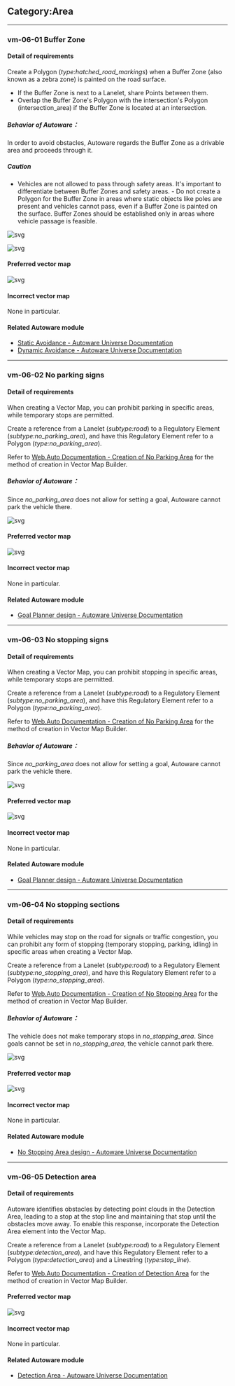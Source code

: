 ## Category:Area

---

### vm-06-01 Buffer Zone

#### Detail of requirements <!-- omit in toc -->

Create a Polygon (_type:hatched_road_markings_) when a Buffer Zone (also known as a zebra zone) is painted on the road surface.

- If the Buffer Zone is next to a Lanelet, share Points between them.
- Overlap the Buffer Zone's Polygon with the intersection's Polygon (intersection_area) if the Buffer Zone is located at an intersection.

##### Behavior of Autoware： <!-- omit in toc -->

In order to avoid obstacles, Autoware regards the Buffer Zone as a drivable area and proceeds through it.

##### Caution

- Vehicles are not allowed to pass through safety areas. It's important to differentiate between Buffer Zones and safety areas. - Do not create a Polygon for the Buffer Zone in areas where static objects like poles are present and vehicles cannot pass, even if a Buffer Zone is painted on the surface. Buffer Zones should be established only in areas where vehicle passage is feasible.

![svg](./assets/vm-06-01_1.svg)

![svg](./assets/vm-06-01_2.svg)

#### Preferred vector map <!-- omit in toc -->

![svg](./assets/vm-06-01_3.svg)

#### Incorrect vector map <!-- omit in toc -->

None in particular.

#### Related Autoware module

- [Static Avoidance - Autoware Universe Documentation](https://autowarefoundation.github.io/autoware.universe/main/planning/behavior_path_planner/autoware_behavior_path_static_obstacle_avoidance_module/)
- [Dynamic Avoidance - Autoware Universe Documentation](https://autowarefoundation.github.io/autoware.universe/main/planning/behavior_path_planner/autoware_behavior_path_dynamic_obstacle_avoidance_module/)

---

### vm-06-02 No parking signs

#### Detail of requirements <!-- omit in toc -->

When creating a Vector Map, you can prohibit parking in specific areas, while temporary stops are permitted.

Create a reference from a Lanelet (_subtype:road_) to a Regulatory Element (_subtype:no_parking_area_), and have this Regulatory Element refer to a Polygon (_type:no_parking_area_).

Refer to [Web.Auto Documentation - Creation of No Parking Area](https://docs.web.auto/en/user-manuals/vector-map-builder/how-to-use/edit-maps#creation-of-no-parking-area) for the method of creation in Vector Map Builder.

##### Behavior of Autoware： <!-- omit in toc -->

Since _no_parking_area_ does not allow for setting a goal, Autoware cannot park the vehicle there.

![svg](./assets/vm-06-02_1.svg)

#### Preferred vector map <!-- omit in toc -->

![svg](./assets/vm-06-02_2.svg)

#### Incorrect vector map <!-- omit in toc -->

None in particular.

#### Related Autoware module

- [Goal Planner design - Autoware Universe Documentation](https://autowarefoundation.github.io/autoware.universe/main/planning/behavior_path_planner/autoware_behavior_path_goal_planner_module/)

---

### vm-06-03 No stopping signs

#### Detail of requirements <!-- omit in toc -->

When creating a Vector Map, you can prohibit stopping in specific areas, while temporary stops are permitted.

Create a reference from a Lanelet (_subtype:road_) to a Regulatory Element (_subtype:no_parking_area_), and have this Regulatory Element refer to a Polygon (_type:no_parking_area_).

Refer to [Web.Auto Documentation - Creation of No Parking Area](https://docs.web.auto/en/user-manuals/vector-map-builder/how-to-use/edit-maps#creation-of-no-parking-area) for the method of creation in Vector Map Builder.

##### Behavior of Autoware： <!-- omit in toc -->

Since _no_parking_area_ does not allow for setting a goal, Autoware cannot park the vehicle there.

![svg](./assets/vm-06-03_1.svg)

#### Preferred vector map <!-- omit in toc -->

![svg](./assets/vm-06-03_2.svg)

#### Incorrect vector map <!-- omit in toc -->

None in particular.

#### Related Autoware module

- [Goal Planner design - Autoware Universe Documentation](https://autowarefoundation.github.io/autoware.universe/main/planning/behavior_path_planner/autoware_behavior_path_goal_planner_module/)

---

### vm-06-04 No stopping sections

#### Detail of requirements <!-- omit in toc -->

While vehicles may stop on the road for signals or traffic congestion, you can prohibit any form of stopping (temporary stopping, parking, idling) in specific areas when creating a Vector Map.

Create a reference from a Lanelet (_subtype:road_) to a Regulatory Element (_subtype:no_stopping_area_), and have this Regulatory Element refer to a Polygon (_type:no_stopping_area_).

Refer to [Web.Auto Documentation - Creation of No Stopping Area](https://docs.web.auto/en/user-manuals/vector-map-builder/how-to-use/edit-maps#creation-of-no-stopping-area) for the method of creation in Vector Map Builder.

##### Behavior of Autoware： <!-- omit in toc -->

The vehicle does not make temporary stops in _no_stopping_area_. Since goals cannot be set in _no_stopping_area_, the vehicle cannot park there.

![svg](./assets/vm-06-04_1.svg)

#### Preferred vector map <!-- omit in toc -->

![svg](./assets/vm-06-04_2.svg)

#### Incorrect vector map <!-- omit in toc -->

None in particular.

#### Related Autoware module

- [No Stopping Area design - Autoware Universe Documentation](https://autowarefoundation.github.io/autoware.universe/main/planning/behavior_velocity_planner/autoware_behavior_velocity_no_stopping_area_module/)

---

### vm-06-05 Detection area

#### Detail of requirements <!-- omit in toc -->

Autoware identifies obstacles by detecting point clouds in the Detection Area, leading to a stop at the stop line and maintaining that stop until the obstacles move away. To enable this response, incorporate the Detection Area element into the Vector Map.

Create a reference from a Lanelet (_subtype:road_) to a Regulatory Element (_subtype:detection_area_), and have this Regulatory Element refer to a Polygon (_type:detection_area_) and a Linestring (_type:stop_line_).

Refer to [Web.Auto Documentation - Creation of Detection Area](https://docs.web.auto/en/user-manuals/vector-map-builder/how-to-use/edit-maps#creation-of-detection-area) for the method of creation in Vector Map Builder.

#### Preferred vector map <!-- omit in toc -->

![svg](./assets/vm-06-05_1.svg)

#### Incorrect vector map <!-- omit in toc -->

None in particular.

#### Related Autoware module

- [Detection Area - Autoware Universe Documentation](https://autowarefoundation.github.io/autoware.universe/main/planning/behavior_velocity_planner/autoware_behavior_velocity_detection_area_module/)

